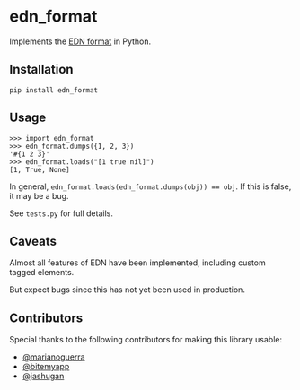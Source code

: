 # edn_format #

Implements the [EDN format](https://github.com/edn-format/edn) in Python.

## Installation ##

    pip install edn_format

## Usage ##

    >>> import edn_format
    >>> edn_format.dumps({1, 2, 3})
    '#{1 2 3}'
    >>> edn_format.loads("[1 true nil]")
    [1, True, None]


In general, `edn_format.loads(edn_format.dumps(obj)) == obj`. If this is
false, it may be a bug.

See `tests.py` for full details.

## Caveats ##

Almost all features of EDN have been implemented, including custom
tagged elements.

But expect bugs since this has not yet been used in production.

## Contributors ##

Special thanks to the following contributors for making this library
usable:

- [@marianoguerra](https://github.com/marianoguerra)
- [@bitemyapp](https://github.com/bitemyapp)
- [@jashugan](https://github.com/jashugan)
